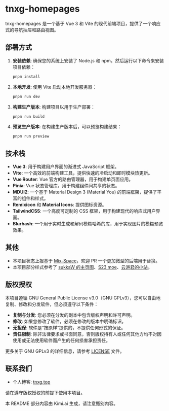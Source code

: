 # tnxg-homepages

tnxg-homepages 是一个基于 Vue 3 和 Vite 的现代前端项目，提供了一个响应式的导航抽屉和路由视图。

## 部署方式

1. **安装依赖**: 确保您的系统上安装了 Node.js 和 npm。然后运行以下命令来安装项目依赖：
   ```bash
   pnpm install
   ```

2. **本地开发**: 使用 Vite 启动本地开发服务器：
   ```bash
   pnpm run dev
   ```

3. **构建生产版本**: 构建项目以用于生产部署：
   ```bash
   pnpm run build
   ```

4. **预览生产版本**: 在构建生产版本后，可以预览构建结果：
   ```bash
   pnpm run preview
   ```

## 技术栈

- **Vue 3**: 用于构建用户界面的渐进式 JavaScript 框架。
- **Vite**: 一个高效的前端构建工具，提供快速的冷启动和即时模块热更新。
- **Vue Router**: Vue 官方的路由管理器，用于构建单页面应用。
- **Pinia**: Vue 状态管理库，用于构建组件间共享的状态。
- **MDUI2**: 一个基于 Material Design 3 (Material You) 的前端框架，提供了丰富的组件和样式。
- **Remixicon** 和 **Material Icons**: 提供图标资源。
- **TailwindCSS**: 一个高度可定制的 CSS 框架，用于构建现代的响应式用户界面。
- **Blurhash**: 一个用于实时生成和解码模糊哈希的库，用于实现图片的模糊预览效果。

## 其他

- 本项目状态上报基于 [Mix-Space](https://mx-space.js.org/themes/shiro/extra#%E6%88%91%E7%9A%84%E5%8A%A8%E6%80%81)，欢迎 PR 一个更加微型的后端用于替换。
- 本项目部分样式参考了 [sukkaW 的主页图](https://github.com/sukkaW/sukkaW)、[S23.moe](https://s23.moe)、[云游君的小站](https://yunyoujun.cn/)。

## 版权授权

本项目遵循 GNU General Public License v3.0（GNU GPLv3），您可以自由地复制、修改和分发软件，但必须遵守以下条件：

- **复制与分发**: 您必须在分发的副本中包含版权声明和许可声明。
- **修改**: 如果您修改了软件，必须在修改的版本中明确标识。
- **无担保**: 软件是“按原样”提供的，不提供任何形式的保证。
- **责任限制**: 除非法律要求或书面同意，否则版权持有人或任何其他方均不对因使用或无法使用软件而产生的任何损害承担责任。

更多关于 GNU GPLv3 的详细信息，请参考 [LICENSE](LICENSE.MD) 文件。

## 联系我们

- 个人博客: [tnxg.top](https://tnxg.top/about-me#:re:%E8%81%94%E7%B3%BB%E6%96%B9%E5%BC%8F)

请在遵守版权授权的前提下使用本项目。

本 README 部分内容由 Kimi.ai 生成，请注意甄别内容。